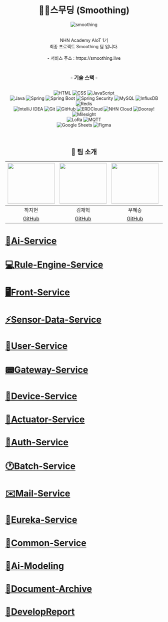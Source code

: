 # <div align=center>🌱🍃스무딩 (Smoothing)</div>
<div align=center>

![smoothing](https://github.com/nhnacademy-aiot1-Smoothing/.github/assets/140356909/69437e68-3e1f-41cb-8efc-169842e3598a)

<br>
NHN Academy AIoT 1기<br>
최종 프로젝트 Smoothing 팀 입니다.
<br>
<br>
- 서비스 주소 : https://smoothing.live
<br>
<br>

###  - 기술 스택 -
##

![HTML](https://img.shields.io/badge/HTML5-E34F26?style=for-the-badge&logo=html5&logoColor=white)
![CSS](https://img.shields.io/badge/CSS3-1572B6?style=for-the-badge&logo=css3&logoColor=white)
![JavaScript](https://img.shields.io/badge/JavaScript-F7DF1E?style=for-the-badge&logo=javascript&logoColor=black)
<br>
![Java](https://img.shields.io/badge/Java-007396?style=for-the-badge&logo=java&logoColor=white)
![Spring](https://img.shields.io/badge/Spring-6DB33F?style=for-the-badge&logo=spring&logoColor=white)
![Spring Boot](https://img.shields.io/badge/Spring_Boot-6DB33F?style=for-the-badge&logo=spring-boot&logoColor=white)
![Spring Security](https://img.shields.io/badge/Spring_Security-6DB33F?style=for-the-badge&logo=spring-security&logoColor=white)
![MySQL](https://img.shields.io/badge/MySQL-4479A1?style=for-the-badge&logo=mysql&logoColor=white)
![InfluxDB](https://img.shields.io/badge/InfluxDB-22ADF6?style=for-the-badge&logo=influxdb&logoColor=white)
![Redis](https://img.shields.io/badge/Redis-DC382D?style=for-the-badge&logo=redis&logoColor=white)
<br>
![IntelliJ IDEA](https://img.shields.io/badge/IntelliJ_IDEA-000000?style=for-the-badge&logo=intellij-idea&logoColor=white)
![Git](https://img.shields.io/badge/Git-F05032?style=for-the-badge&logo=git&logoColor=white)
![GitHub](https://img.shields.io/badge/GitHub-181717?style=for-the-badge&logo=github&logoColor=white)
![ERDCloud](https://img.shields.io/badge/ERDCloud-5C2D91?style=for-the-badge&logo=microsoft&logoColor=white)
![NHN Cloud](https://img.shields.io/badge/NHN_Cloud-00A9E0?style=for-the-badge&logo=nhn&logoColor=white)
![Dooray!](https://img.shields.io/badge/Dooray-00A9E0?style=for-the-badge&logo=nhn&logoColor=white)
![Milesight](https://img.shields.io/badge/Milesight-1E88E5?style=for-the-badge&logo=azure-devops&logoColor=white)
<br>
![LoRa](https://img.shields.io/badge/LoRa-43B02A?style=for-the-badge&logo=lora&logoColor=white)
![MQTT](https://img.shields.io/badge/MQTT-660066?style=for-the-badge&logo=mqtt&logoColor=white)
<br>
![Google Sheets](https://img.shields.io/badge/Google_Sheets-34A853?style=for-the-badge&logo=google-sheets&logoColor=white)
![Figma](https://img.shields.io/badge/Figma-F24E1E?style=for-the-badge&logo=figma&logoColor=white)
</div>
<br>

## <div align=center>🤝 팀 소개</div>
<img src="https://github.com/nhnacademy-aiot1-Smoothing/.github/assets/140356909/c49a1679-0abb-46a9-a814-dae4d5bf3406" height=130 width=150> <br/> | <img src="https://github.com/nhnacademy-aiot1-Smoothing/.github/assets/140356909/9cc02fd3-86d4-47d7-8358-2f0df817d456" height=130 width=150> <br/> | <img src="https://github.com/nhnacademy-aiot1-Smoothing/.github/assets/140356909/375556e4-8ee0-46c1-9f97-e78f7ea8acb0" height=130 width=150> <br/> | <img src="https://github.com/nhnacademy-aiot1-Smoothing/.github/assets/140356909/16bd2055-55c1-47b9-8f59-66d954356aea" height=130 width=150> <br/> | <img src="https://github.com/nhnacademy-aiot1-Smoothing/.github/assets/140356909/9fa8fb9d-8e58-437f-9ccf-acb63911736f" height=130 width=150> <br/> | <img src="https://github.com/nhnacademy-aiot1-Smoothing/.github/assets/140356909/a8fe51c9-cf32-4edb-8f4b-bb9ccbe44219" height=130 width=150> <br/> | <img src="https://github.com/nhnacademy-aiot1-Smoothing/.github/assets/140356909/35985f18-accc-4da8-acfc-3cb2c40d5c1b" height=130 width=150> <br/> | 
|:--:|:--:|:--:|:--:|:--:|:--:|:--:|
| 하지현 | 김재혁 | 우혜승 | 신민석 | 배범익 | 김지윤 | 박영준 |
| [GitHub]() | [GitHub]() | [GitHub]() | [GitHub]() | [GitHub]() | [GitHub]() | [GitHub]() |



<h1><a href="https://github.com/nhnacademy-aiot1-Smoothing/smoothing-ai">🤖Ai-Service</a></h1>
<h1><a href="https://github.com/nhnacademy-aiot1-Smoothing/smoothing-rule-engine">💻Rule-Engine-Service</a></h1>
<h1><a href="https://github.com/nhnacademy-aiot1-Smoothing/smoothing-front">🖥️Front-Service</a></h1>
<h1><a href="https://github.com/nhnacademy-aiot1-Smoothing/smoothing-sensor-data">⚡️Sensor-Data-Service</a></h1>
<h1><a href="https://github.com/nhnacademy-aiot1-Smoothing/smoothing-user">🙁User-Service</a></h1>
<h1><a href="https://github.com/nhnacademy-aiot1-Smoothing/smoothing-gateway">📟Gateway-Service</a></h1>
<h1><a href="https://github.com/nhnacademy-aiot1-Smoothing/smoothing-device">📱Device-Service</a></h1>
<h1><a href="https://github.com/nhnacademy-aiot1-Smoothing/smoothing-actuator">🔘Actuator-Service</a></h1>
<h1><a href="https://github.com/nhnacademy-aiot1-Smoothing/smoothing-auth">🪪Auth-Service</a></h1>
<h1><a href="https://github.com/nhnacademy-aiot1-Smoothing/smoothing-batch">🕐Batch-Service</a></h1>
<h1><a href="https://github.com/nhnacademy-aiot1-Smoothing/smoothing-messenger">✉️Mail-Service</a></h1>
<h1><a href="https://github.com/nhnacademy-aiot1-Smoothing/smoothing-eureka">🔎Eureka-Service</a></h1>
<h1><a href="https://github.com/nhnacademy-aiot1-Smoothing/smoothing-common">🐫Common-Service</a></h1>
<h1><a href="https://github.com/nhnacademy-aiot1-Smoothing/smoothing_modeling">🤖Ai-Modeling</a></h1>
<h1><a href="https://github.com/nhnacademy-aiot1-Smoothing/DocumentArchive">📃Document-Archive</a></h1>
<h1><a href="https://github.com/nhnacademy-aiot1-Smoothing/DevelopReport">📃DevelopReport</a></h1>

